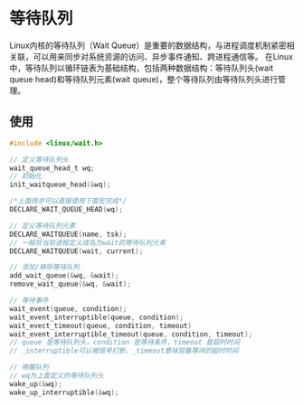 # 等待队列

Linux内核的等待队列（Wait Queue）是重要的数据结构，与进程调度机制紧密相关联，可以用来同步对系统资源的访问、异步事件通知、跨进程通信等。
在Linux中，等待队列以循环链表为基础结构，包括两种数据结构：等待队列头(wait queue head)和等待队列元素(wait queue)，整个等待队列由等待队列头进行管理。

## 使用

```c
#include <linux/wait.h>

// 定义等待队列头
wait_queue_head_t wq;
// 初始化
init_waitqueue_head(&wq);

/*上面两步可以直接使用下面宏完成*/
DECLARE_WAIT_QUEUE_HEAD(wq);

// 定义等待队列元素
DECLARE_WAITQUEUE(name, tsk);
// 一般将当前进程定义成名为wait的等待队列元素
DECLARE_WAITQUEUE(wait, current);

// 添加/移除等待队列
add_wait_queue(&wq, &wait);
remove_wait_queue(&wq, &wait);

// 等待事件
wait_event(queue, condition);
wait_event_interruptible(queue, condition);
wait_evect_timeout(queue, condition, timeout)
wait_event_interruptible_timeout(queue, condition, timeout);
// queue 是等待队列头，condition 是等待条件，timeout 是超时时间
// _interruptible可以被信号打断，_timeout意味阻塞等待的超时时间

// 唤醒队列
// wq为上面定义的等待队列头
wake_up(&wq);
wake_up_interruptible(&wq);

```